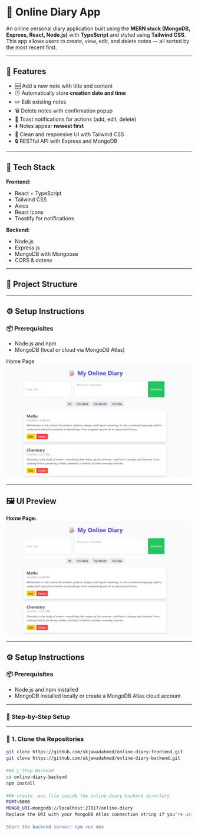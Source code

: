 # 📝 Online Diary App

An online personal diary application built using the **MERN stack (MongoDB, Express, React, Node.js)** with **TypeScript** and styled using **Tailwind CSS**. This app allows users to create, view, edit, and delete notes — all sorted by the most recent first.

---

## 🚀 Features

- 🆕 Add a new note with title and content
- 🕒 Automatically store **creation date and time**
- ✏️ Edit existing notes
- 🗑️ Delete notes with confirmation popup
- 🔔 Toast notifications for actions (add, edit, delete)
- ⬇️ Notes appear **newest first**
- 🎨 Clean and responsive UI with Tailwind CSS
- 🔒 RESTful API with Express and MongoDB

---

## 🧱 Tech Stack

**Frontend:**
- React + TypeScript
- Tailwind CSS
- Axios
- React Icons
- Toastify for notifications

**Backend:**
- Node.js
- Express.js
- MongoDB with Mongoose
- CORS & dotenv

---

## 📁 Project Structure


---

## ⚙️ Setup Instructions

### 📦 Prerequisites
- Node.js and npm
- MongoDB (local or cloud via MongoDB Atlas)

Home Page ![Home Page](screenshots/Screenshot%202025-07-23%20173754.png)




---

## 🖼️ UI Preview

**Home Page:**  
![Home Page](screenshots/Screenshot%202025-07-23%20173754.png)

---

## ⚙️ Setup Instructions

### 📦 Prerequisites

- Node.js and npm installed
- MongoDB installed locally or create a MongoDB Atlas cloud account

---

### 🔧 Step-by-Step Setup

---

### 🔹 1. Clone the Repositories

```bash
git clone https://github.com/skjawadahmed/online-diary-frontend.git
git clone https://github.com/skjawadahmed/online-diary-backend.git

### 🔧 Step Backend
cd online-diary-backend
npm install

### create .env file inside the online-diary-backend directory
PORT=5000
MONGO_URI=mongodb://localhost:27017/online-diary
Replace the URI with your MongoDB Atlas connection string if you're using the cloud.

Start the backend server: npm run dev


